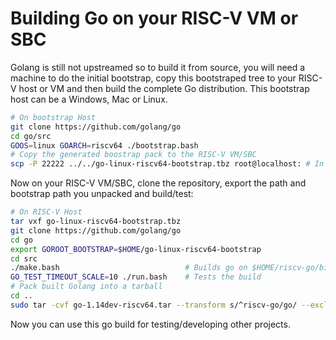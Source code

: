 # Building Go on your RISC-V VM or SBC

Golang is still not upstreamed so to build it from source, you will need a machine to do the initial bootstrap, copy this bootstraped tree to your RISC-V host or VM and then build the complete Go distribution. This bootstrap host can be a Windows, Mac or Linux.

```bash
# On bootstrap Host
git clone https://github.com/golang/go
cd go/src
GOOS=linux GOARCH=riscv64 ./bootstrap.bash
# Copy the generated boostrap pack to the RISC-V VM/SBC
scp -P 22222 ../../go-linux-riscv64-bootstrap.tbz root@localhost: # In case you use the VM provided here
```

Now on your RISC-V VM/SBC, clone the repository, export the path and bootstrap path you unpacked and build/test:

```bash
# On RISC-V Host
tar vxf go-linux-riscv64-bootstrap.tbz
git clone https://github.com/golang/go
cd go
export GOROOT_BOOTSTRAP=$HOME/go-linux-riscv64-bootstrap
cd src
./make.bash                            # Builds go on $HOME/riscv-go/bin that can be added to your path
GO_TEST_TIMEOUT_SCALE=10 ./run.bash    # Tests the build
# Pack built Golang into a tarball
cd ..
sudo tar -cvf go-1.14dev-riscv64.tar --transform s/^riscv-go/go/ --exclude=pkg/obj --exclude .git go
```

Now you can use this go build for testing/developing other projects.
